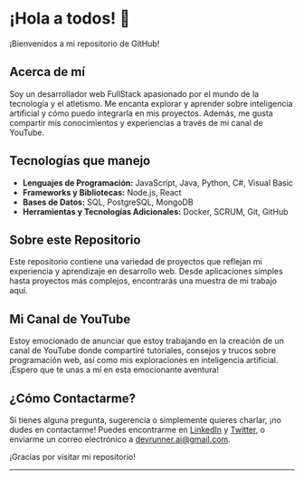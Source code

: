 # ¡Hola a todos! 👋

¡Bienvenidos a mi repositorio de GitHub!

## Acerca de mí

Soy un desarrollador web FullStack apasionado por el mundo de la tecnología y el atletismo. Me encanta explorar y aprender sobre inteligencia artificial y cómo puedo integrarla en mis proyectos. Además, me gusta compartir mis conocimientos y experiencias a través de mi canal de YouTube.

## Tecnologías que manejo

- **Lenguajes de Programación:** JavaScript, Java, Python, C#, Visual Basic
- **Frameworks y Bibliotecas:** Node.js, React
- **Bases de Datos:** SQL, PostgreSQL, MongoDB
- **Herramientas y Tecnologías Adicionales:** Docker, SCRUM, Git, GitHub

## Sobre este Repositorio

Este repositorio contiene una variedad de proyectos que reflejan mi experiencia y aprendizaje en desarrollo web. Desde aplicaciones simples hasta proyectos más complejos, encontrarás una muestra de mi trabajo aquí.

## Mi Canal de YouTube

Estoy emocionado de anunciar que estoy trabajando en la creación de un canal de YouTube donde compartiré tutoriales, consejos y trucos sobre programación web, así como mis exploraciones en inteligencia artificial. ¡Espero que te unas a mí en esta emocionante aventura!

## ¿Cómo Contactarme?

Si tienes alguna pregunta, sugerencia o simplemente quieres charlar, ¡no dudes en contactarme! Puedes encontrarme en [LinkedIn](#) y [Twitter](#), o enviarme un correo electrónico a devrunner.ai@gmail.com.

¡Gracias por visitar mi repositorio!

--- 
